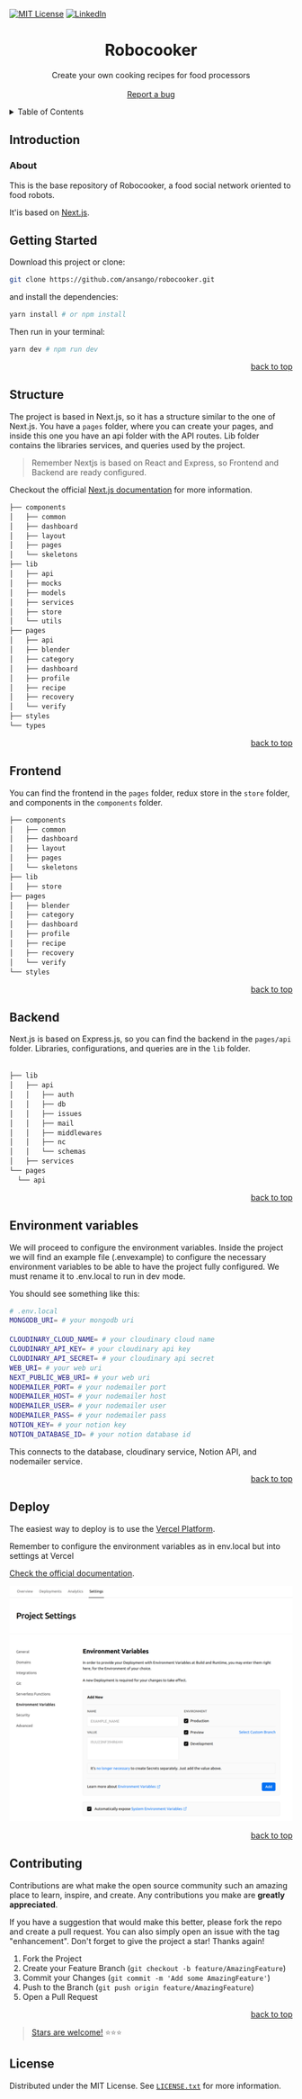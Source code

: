 [![MIT License][license-shield]][license-url]
[![LinkedIn][linkedin-shield]][linkedin-url]

<div align="center"> 
  <h1 align="center">Robocooker</h1>

  <p align="center">
   Create your own cooking recipes for food processors
    <br />
    <br />
    <a href="https://github.com/ansango/robocooker/issues">Report a bug</a>
  </p>
</div>

<div id="top"></div>

<details>
  <summary>Table of Contents</summary>
  <ol>
    <li><a href="#about">Introduction</a></li>
    <li><a href="#getting-started">Getting Started</a></li>
    <li><a href="#structure">Structure</a></li>
    <li><a href="#frontend">Frontend</a></li>
    <li><a href="#backend">Backend</a></li>
    <li><a href="#environment-variables">Environment variables</a></li>
    <li><a href="#deploy">Deploy</a></li>
    <li><a href="#contributing">Contributing</a></li>
  </ol>
</details>

## Introduction

### About

This is the base repository of Robocooker, a food social network oriented to food robots.

It'is based on [Next.js](https://nextjs.org/).

## Getting Started

Download this project or clone:

```bash
git clone https://github.com/ansango/robocooker.git
```

and install the dependencies:

```bash
yarn install # or npm install
```

Then run in your terminal:

```bash
yarn dev # npm run dev
```

<p align="right"><a href="#top">back to top</a></p>

## Structure

The project is based in Next.js, so it has a structure similar to the one of Next.js. You have a `pages` folder, where you can create your pages, and inside this one you have an api folder with the API routes.
Lib folder contains the libraries services, and queries used by the project.

> Remember Nextjs is based on React and Express, so Frontend and Backend are ready configured.

Checkout the official [Next.js documentation](https://nextjs.org/docs) for more information.

```bash
├── components
│   ├── common
│   ├── dashboard
│   ├── layout
│   ├── pages
│   └── skeletons
├── lib
│   ├── api
│   ├── mocks
│   ├── models
│   ├── services
│   ├── store
│   └── utils
├── pages
│   ├── api
│   ├── blender
│   ├── category
│   ├── dashboard
│   ├── profile
│   ├── recipe
│   ├── recovery
│   └── verify
├── styles
└── types
```
<p align="right"> <a href="#top">back to top</a></p>

## Frontend

You can find the frontend in the `pages` folder, redux store in the `store` folder, and components in the `components` folder.

```bash
├── components
│   ├── common
│   ├── dashboard
│   ├── layout
│   ├── pages
│   └── skeletons
├── lib
│   ├── store
├── pages
│   ├── blender
│   ├── category
│   ├── dashboard
│   ├── profile
│   ├── recipe
│   ├── recovery
│   └── verify
└── styles
```

<p align="right"> <a href="#top">back to top</a></p>

## Backend

Next.js is based on Express.js, so you can find the backend in the `pages/api` folder. Libraries, configurations, and queries are in the `lib` folder.

```bash

├── lib
│   ├── api
│   │   ├── auth
│   │   ├── db
│   │   ├── issues
│   │   ├── mail
│   │   ├── middlewares
│   │   ├── nc
│   │   └── schemas
│   ├── services
└── pages
  └── api

```

<p align="right"> <a href="#top">back to top</a></p>

## Environment variables

We will proceed to configure the environment variables. Inside the project we will find an example file (.envexample) to configure the necessary environment variables to be able to have the project fully configured. We must rename it to .env.local to run in dev mode.

You should see something like this:

```bash
# .env.local
MONGODB_URI= # your mongodb uri

CLOUDINARY_CLOUD_NAME= # your cloudinary cloud name
CLOUDINARY_API_KEY= # your cloudinary api key
CLOUDINARY_API_SECRET= # your cloudinary api secret
WEB_URI= # your web uri
NEXT_PUBLIC_WEB_URI= # your web uri
NODEMAILER_PORT= # your nodemailer port
NODEMAILER_HOST= # your nodemailer host
NODEMAILER_USER= # your nodemailer user
NODEMAILER_PASS= # your nodemailer pass
NOTION_KEY= # your notion key
NOTION_DATABASE_ID= # your notion database id

```

This connects to the database, cloudinary service, Notion API, and nodemailer service.

<p align="right"><a href="#top">back to top</a></p>

## Deploy

The easiest way to deploy is to use the [Vercel Platform](https://vercel.com/).

Remember to configure the environment variables as in env.local but into settings at Vercel

[Check the official documentation](https://vercel.com/docs/concepts/projects/environment-variables).

<div align="center">
  <img src="Readme.png" width="650">
</div>

<p align="right"><a href="#top">back to top</a></p>

## Contributing

Contributions are what make the open source community such an amazing place to learn, inspire, and create. Any contributions you make are **greatly appreciated**.

If you have a suggestion that would make this better, please fork the repo and create a pull request. You can also simply open an issue with the tag "enhancement".
Don't forget to give the project a star! Thanks again!

1. Fork the Project
2. Create your Feature Branch (`git checkout -b feature/AmazingFeature`)
3. Commit your Changes (`git commit -m 'Add some AmazingFeature'`)
4. Push to the Branch (`git push origin feature/AmazingFeature`)
5. Open a Pull Request

<p align="right"><a href="#top">back to top</a></p>

> [Stars are welcome!](https://github.com/ansango/robocooker) ⭐⭐⭐

## License

Distributed under the MIT License. See [`LICENSE.txt`](https://github.com/ansango/robocooker/blob/main/LICENSE.txt) for more information.

<!-- MARKDOWN LINKS & IMAGES -->
<!-- https://www.markdownguide.org/basic-syntax/#reference-style-links -->

[license-shield]: https://img.shields.io/github/license/othneildrew/Best-README-Template.svg?style=for-the-badge
[license-url]: https://github.com/ansango/robocooker/blob/main/LICENSE.txt
[linkedin-shield]: https://img.shields.io/badge/-LinkedIn-black.svg?style=for-the-badge&logo=linkedin&colorB=555
[linkedin-url]: https://linkedin.com/in/ansango
